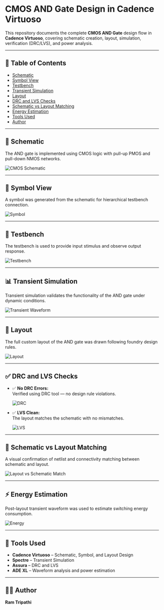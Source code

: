 
# CMOS AND Gate Design in Cadence Virtuoso

This repository documents the complete **CMOS AND Gate** design flow in **Cadence Virtuoso**, covering schematic creation, layout, simulation, verification (DRC/LVS), and power analysis.

---

## 📁 Table of Contents  
- [Schematic](#schematic)  
- [Symbol View](#symbol-view)  
- [Testbench](#testbench)  
- [Transient Simulation](#transient-simulation)  
- [Layout](#layout)  
- [DRC and LVS Checks](#drc-and-lvs-checks)  
- [Schematic vs Layout Matching](#schematic-vs-layout-matching)  
- [Energy Estimation](#energy-estimation)  
- [Tools Used](#tools-used)  
- [Author](#author)

---

## 📐 Schematic  
The AND gate is implemented using CMOS logic with pull-up PMOS and pull-down NMOS networks.

![CMOS Schematic](./CMOS_AND_Gate_schematic.png)

---

## 🔣 Symbol View  
A symbol was generated from the schematic for hierarchical testbench connection.

![Symbol](./AND_Gate_Symbol.png)

---

## 🧪 Testbench  
The testbench is used to provide input stimulus and observe output response.

![Testbench](./AND_Gate_tb.png)

---

## 📊 Transient Simulation  
Transient simulation validates the functionality of the AND gate under dynamic conditions.

![Transient Waveform](./AND_Gate_transient_waveform.png)

---

## 🧱 Layout  
The full custom layout of the AND gate was drawn following foundry design rules.

![Layout](./AND_GATE_Layout.png)

---

## ✅ DRC and LVS Checks

- ✅ **No DRC Errors:**  
  Verified using DRC tool — no design rule violations.

  ![DRC](./No_DRC_errors_AND.png)

- ✅ **LVS Clean:**  
  The layout matches the schematic with no mismatches.

  ![LVS](./LVS_Clearance.png)

---

## 🔄 Schematic vs Layout Matching  
A visual confirmation of netlist and connectivity matching between schematic and layout.

![Layout vs Schematic Match](./Layout_and_Schematic_Match.png)

---

## ⚡ Energy Estimation  
Post-layout transient waveform was used to estimate switching energy consumption.

![Energy](./Energy_Calculation_AND.png)

---

## 🧰 Tools Used  
- **Cadence Virtuoso** – Schematic, Symbol, and Layout Design  
- **Spectre** – Transient Simulation  
- **Assura** – DRC and LVS  
- **ADE XL** – Waveform analysis and power estimation  

---

## 👨‍💻 Author  
**Ram Tripathi**

